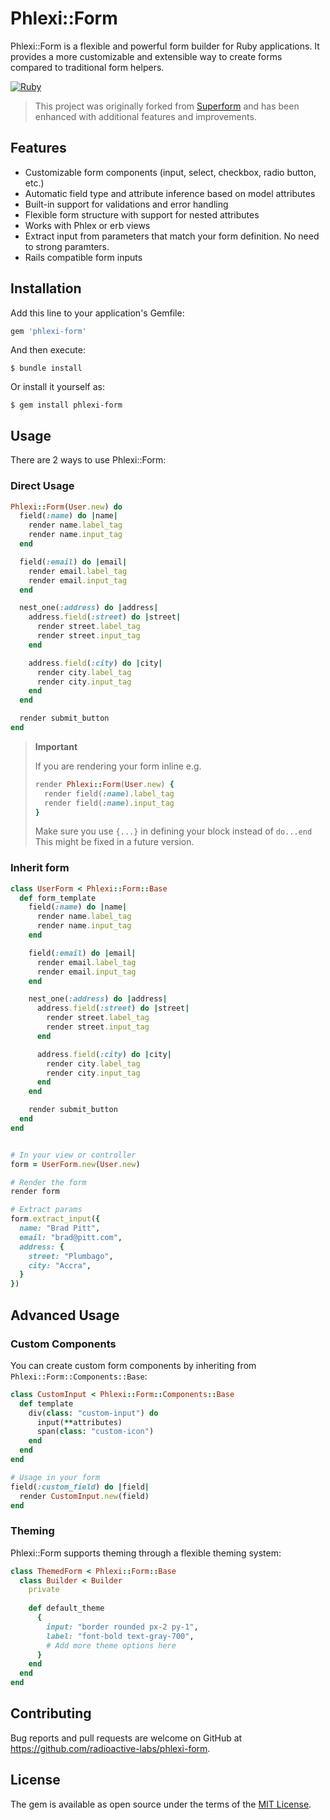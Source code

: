 # Phlexi::Form 

Phlexi::Form is a flexible and powerful form builder for Ruby applications. It provides a more customizable and extensible way to create forms compared to traditional form helpers.

[![Ruby](https://github.com/radioactive-labs/phlexi-form/actions/workflows/main.yml/badge.svg)](https://github.com/radioactive-labs/phlexi-form/actions/workflows/main.yml)

> This project was originally forked from [Superform](https://github.com/rubymonolith/superform) and has been enhanced with additional features and improvements.

## Features

- Customizable form components (input, select, checkbox, radio button, etc.)
- Automatic field type and attribute inference based on model attributes
- Built-in support for validations and error handling
- Flexible form structure with support for nested attributes
- Works with Phlex or erb views
- Extract input from parameters that match your form definition. No need to strong paramters.
- Rails compatible form inputs


## Installation

Add this line to your application's Gemfile:

```ruby
gem 'phlexi-form'
```

And then execute:

```
$ bundle install
```

Or install it yourself as:

```
$ gem install phlexi-form
```

## Usage

There are 2 ways to use Phlexi::Form:

### Direct Usage

```ruby
Phlexi::Form(User.new) do
  field(:name) do |name|
    render name.label_tag
    render name.input_tag
  end

  field(:email) do |email|
    render email.label_tag
    render email.input_tag
  end

  nest_one(:address) do |address|
    address.field(:street) do |street|
      render street.label_tag
      render street.input_tag
    end

    address.field(:city) do |city|
      render city.label_tag
      render city.input_tag
    end
  end

  render submit_button
end
```

> **Important**
>
> If you are rendering your form inline e.g. 
> ```ruby
> render Phlexi::Form(User.new) {
>   render field(:name).label_tag
>   render field(:name).input_tag
> }
> ```
>
> Make sure you use `{...}` in defining your block instead of `do...end`
> This might be fixed in a future version.

### Inherit form

```ruby
class UserForm < Phlexi::Form::Base
  def form_template
    field(:name) do |name|
      render name.label_tag
      render name.input_tag
    end

    field(:email) do |email|
      render email.label_tag
      render email.input_tag
    end

    nest_one(:address) do |address|
      address.field(:street) do |street|
        render street.label_tag
        render street.input_tag
      end

      address.field(:city) do |city|
        render city.label_tag
        render city.input_tag
      end
    end

    render submit_button
  end
end


# In your view or controller
form = UserForm.new(User.new)

# Render the form
render form

# Extract params
form.extract_input({
  name: "Brad Pitt",
  email: "brad@pitt.com",
  address: {
    street: "Plumbago",
    city: "Accra",
  }
})
```

## Advanced Usage

### Custom Components

You can create custom form components by inheriting from `Phlexi::Form::Components::Base`:

```ruby
class CustomInput < Phlexi::Form::Components::Base
  def template
    div(class: "custom-input") do
      input(**attributes)
      span(class: "custom-icon")
    end
  end
end

# Usage in your form
field(:custom_field) do |field|
  render CustomInput.new(field)
end
```

### Theming

Phlexi::Form supports theming through a flexible theming system:

```ruby
class ThemedForm < Phlexi::Form::Base
  class Builder < Builder
    private
    
    def default_theme
      {
        input: "border rounded px-2 py-1",
        label: "font-bold text-gray-700",
        # Add more theme options here
      }
    end
  end
end
```

<!-- ## Configuration

You can configure Phlexi::Form globally by creating an initializer:

```ruby
# config/initializers/phlexi_form.rb
Phlexi::Form.configure do |config|
  config.default_theme = {
    # Your default theme options
  }
  # Add more configuration options here
end
``` -->

## Contributing

Bug reports and pull requests are welcome on GitHub at https://github.com/radioactive-labs/phlexi-form.

## License

The gem is available as open source under the terms of the [MIT License](https://opensource.org/licenses/MIT).
